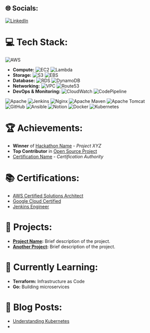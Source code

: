 ## 🌐 Socials:
[![LinkedIn](https://img.shields.io/badge/LinkedIn-%230077B5.svg?logo=linkedin&logoColor=white)](https://linkedin.com/in/maheshgore7888)

# 💻 Tech Stack:
![AWS](https://img.shields.io/badge/AWS-%23FF9900.svg?style=for-the-badge&logo=amazon-aws&logoColor=white)
- **Compute:** ![EC2](https://img.shields.io/badge/Amazon%20EC2-%23FF9900.svg?style=for-the-badge&logo=amazon-aws&logoColor=white) ![Lambda](https://img.shields.io/badge/AWS%20Lambda-%23FF9900.svg?style=for-the-badge&logo=amazon-aws&logoColor=white)
- **Storage:** ![S3](https://img.shields.io/badge/Amazon%20S3-%23FF9900.svg?style=for-the-badge&logo=amazon-aws&logoColor=white) ![EBS](https://img.shields.io/badge/Amazon%20EBS-%23FF9900.svg?style=for-the-badge&logo=amazon-aws&logoColor=white)
- **Database:** ![RDS](https://img.shields.io/badge/Amazon%20RDS-%23FF9900.svg?style=for-the-badge&logo=amazon-aws&logoColor=white) ![DynamoDB](https://img.shields.io/badge/Amazon%20DynamoDB-%23FF9900.svg?style=for-the-badge&logo=amazon-aws&logoColor=white)
- **Networking:** ![VPC](https://img.shields.io/badge/Amazon%20VPC-%23FF9900.svg?style=for-the-badge&logo=amazon-aws&logoColor=white) ![Route53](https://img.shields.io/badge/Amazon%20Route%2053-%23FF9900.svg?style=for-the-badge&logo=amazon-aws&logoColor=white)
- **DevOps & Monitoring:** ![CloudWatch](https://img.shields.io/badge/Amazon%20CloudWatch-%23FF9900.svg?style=for-the-badge&logo=amazon-aws&logoColor=white) ![CodePipeline](https://img.shields.io/badge/AWS%20CodePipeline-%23FF9900.svg?style=for-the-badge&logo=amazon-aws&logoColor=white)

![Apache](https://img.shields.io/badge/apache-%23D42029.svg?style=for-the-badge&logo=apache&logoColor=white) ![Jenkins](https://img.shields.io/badge/jenkins-%232C5263.svg?style=for-the-badge&logo=jenkins&logoColor=white) ![Nginx](https://img.shields.io/badge/nginx-%23009639.svg?style=for-the-badge&logo=nginx&logoColor=white) ![Apache Maven](https://img.shields.io/badge/Apache%20Maven-C71A36?style=for-the-badge&logo=Apache%20Maven&logoColor=white) ![Apache Tomcat](https://img.shields.io/badge/apache%20tomcat-%23F8DC75.svg?style=for-the-badge&logo=apache-tomcat&logoColor=black) ![GitHub](https://img.shields.io/badge/github-%23121011.svg?style=for-the-badge&logo=github&logoColor=white) ![Ansible](https://img.shields.io/badge/ansible-%231A1918.svg?style=for-the-badge&logo=ansible&logoColor=white) ![Notion](https://img.shields.io/badge/Notion-%23000000.svg?style=for-the-badge&logo=notion&logoColor=white) ![Docker](https://img.shields.io/badge/docker-%230db7ed.svg?style=for-the-badge&logo=docker&logoColor=white) ![Kubernetes](https://img.shields.io/badge/kubernetes-%23326ce5.svg?style=for-the-badge&logo=kubernetes&logoColor=white)

# 🏆 Achievements:
- **Winner** of [Hackathon Name](https://link-to-hackathon.com) - _Project XYZ_
- **Top Contributor** in [Open Source Project](https://link-to-project.com)
- [Certification Name](https://link-to-certification.com) - _Certification Authority_

# 📚 Certifications:
- [AWS Certified Solutions Architect](https://aws.amazon.com/certification/)
- [Google Cloud Certified](https://cloud.google.com/certification)
- [Jenkins Engineer](https://www.jenkins.io/certification/)

# 🚀 Projects:
- **[Project Name](https://link-to-project.com):** Brief description of the project.
- **[Another Project](https://link-to-project.com):** Brief description of the project.

# 🌱 Currently Learning:
- **Terraform:** Infrastructure as Code
- **Go:** Building microservices

# 📖 Blog Posts:
- [Understanding Kubernetes](https://link-to-blog.com)
- 
